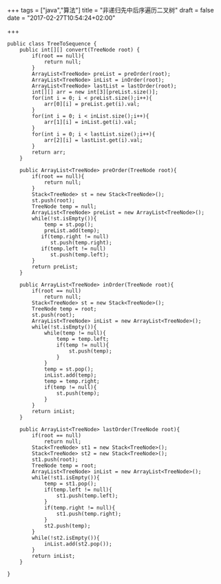 +++
tags = ["java","算法"]
title = "非递归先中后序遍历二叉树"
draft = false
date = "2017-02-27T10:54:24+02:00"

+++





	public class TreeToSequence {
	    public int[][] convert(TreeNode root) {
	        if(root == null){
	            return null;
	        }
	        ArrayList<TreeNode> preList = preOrder(root);
	        ArrayList<TreeNode> inList = inOrder(root);
	        ArrayList<TreeNode> lastList = lastOrder(root);
	        int[][] arr = new int[3][preList.size()];
	        for(int i = 0; i < preList.size();i++){
	            arr[0][i] = preList.get(i).val;
	        }
	        for(int i = 0; i < inList.size();i++){
	            arr[1][i] = inList.get(i).val;
	        }
	        for(int i = 0; i < lastList.size();i++){
	            arr[2][i] = lastList.get(i).val;
	        }
	        return arr;
	    }
	     
	    public ArrayList<TreeNode> preOrder(TreeNode root){
	        if(root == null){
	            return null;
	        }
	        Stack<TreeNode> st = new Stack<TreeNode>();
	        st.push(root);
	        TreeNode temp = null;
	        ArrayList<TreeNode> preList = new ArrayList<TreeNode>();
	        while(!st.isEmpty()){
	            temp = st.pop();
	            preList.add(temp);
	           if(temp.right != null)
	              st.push(temp.right);
	           if(temp.left != null)
	              st.push(temp.left); 
	        }
	        return preList;
	    }
	     
	    public ArrayList<TreeNode> inOrder(TreeNode root){
	        if(root == null)
	            return null;
	        Stack<TreeNode> st = new Stack<TreeNode>();
	        TreeNode temp = root;
	        st.push(root);
	        ArrayList<TreeNode> inList = new ArrayList<TreeNode>();
	        while(!st.isEmpty()){
	            while(temp != null){
	                temp = temp.left;
	                if(temp != null){
	                    st.push(temp);
	                }
	            }
	            temp = st.pop();
	            inList.add(temp);
	            temp = temp.right;
	            if(temp != null){
	                st.push(temp);
	            }
	        }
	        return inList;
	    }
	     
	    public ArrayList<TreeNode> lastOrder(TreeNode root){
	        if(root == null)
	            return null;
	        Stack<TreeNode> st1 = new Stack<TreeNode>();
	        Stack<TreeNode> st2 = new Stack<TreeNode>();
	        st1.push(root);
	        TreeNode temp = root;
	        ArrayList<TreeNode> inList = new ArrayList<TreeNode>();
	        while(!st1.isEmpty()){
	            temp = st1.pop();
	            if(temp.left != null){
	                st1.push(temp.left);
	            }
	            if(temp.right != null){
	                st1.push(temp.right);
	            }
	            st2.push(temp);
	        }
	        while(!st2.isEmpty()){
	            inList.add(st2.pop());
	        }
	        return inList;
	    }
	     
	}
